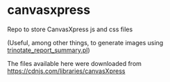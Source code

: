 # canvasxpress

Repo to store CanvasXpress js and css files

(Useful, among other things, to generate images using [trinotate_report_summary.pl](https://github.com/Trinotate/Trinotate/blob/master/util/report_summary/trinotate_report_summary.pl))

The files available here were downloaded from https://cdnjs.com/libraries/canvasXpress
